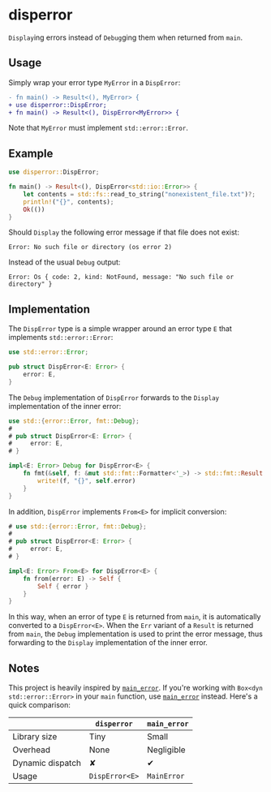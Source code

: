 # disperror

`Display`ing errors instead of `Debug`ging them when returned from `main`.

## Usage

Simply wrap your error type `MyError` in a `DispError`:

```diff
- fn main() -> Result<(), MyError> {
+ use disperror::DispError;
+ fn main() -> Result<(), DispError<MyError>> {
```

Note that `MyError` must implement `std::error::Error`.

## Example

```rust should_panic
use disperror::DispError;

fn main() -> Result<(), DispError<std::io::Error>> {
    let contents = std::fs::read_to_string("nonexistent_file.txt")?;
    println!("{}", contents);
    Ok(())
}
```

Should `Display` the following error message if that file does not exist:

```text
Error: No such file or directory (os error 2)
```

Instead of the usual `Debug` output:

```text
Error: Os { code: 2, kind: NotFound, message: "No such file or directory" }
```

## Implementation

The `DispError` type is a simple wrapper around an error type `E` that implements `std::error::Error`:

```rust
use std::error::Error;

pub struct DispError<E: Error> {
    error: E,
}
```

The `Debug` implementation of `DispError` forwards to the `Display` implementation of the inner error:

```rust
use std::{error::Error, fmt::Debug};
#
# pub struct DispError<E: Error> {
#     error: E,
# }

impl<E: Error> Debug for DispError<E> {
    fn fmt(&self, f: &mut std::fmt::Formatter<'_>) -> std::fmt::Result {
        write!(f, "{}", self.error)
    }
}
```

In addition, `DispError` implements `From<E>` for implicit conversion:

```rust
# use std::{error::Error, fmt::Debug};
#
# pub struct DispError<E: Error> {
#     error: E,
# }

impl<E: Error> From<E> for DispError<E> {
    fn from(error: E) -> Self {
        Self { error }
    }
}
```

In this way, when an error of type `E` is returned from `main`, it is automatically converted to a `DispError<E>`. When the `Err` variant of a `Result` is returned from `main`, the `Debug` implementation is used to print the error message, thus forwarding to the `Display` implementation of the inner error.

## Notes

This project is heavily inspired by [`main_error`](https://docs.rs/main_error). If you're working with `Box<dyn std::error::Error>` in your `main` function, use [`main_error`](https://docs.rs/main_error) instead. Here's a quick comparison:

|                    | `disperror`    | `main_error` |
| ------------------ | -------------- | ------------ |
| Library size       | Tiny           | Small        |
| Overhead           | None           | Negligible   |
| Dynamic dispatch   | ✘              | ✔           |
| Usage              | `DispError<E>` | `MainError`  |
